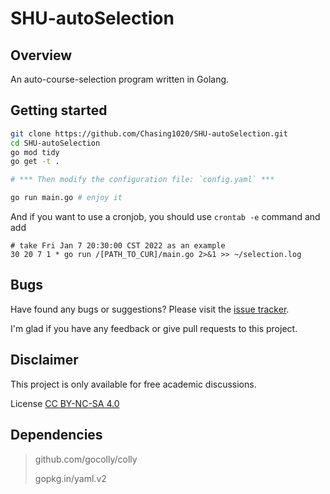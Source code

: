 # SHU-autoSelection

## Overview
An auto-course-selection program written in Golang.

## Getting started

```sh
git clone https://github.com/Chasing1020/SHU-autoSelection.git
cd SHU-autoSelection
go mod tidy
go get -t .

# *** Then modify the configuration file: `config.yaml` ***

go run main.go # enjoy it
```

And if you want to use a cronjob, you should use `crontab -e` command and add
```
# take Fri Jan 7 20:30:00 CST 2022 as an example
30 20 7 1 * go run /[PATH_TO_CUR]/main.go 2>&1 >> ~/selection.log
```


## Bugs

Have found any bugs or suggestions? 
Please visit the [issue tracker](https://github.com/Chasing1020/SHU-autoSelection/issues).

I'm glad if you have any feedback or give pull requests to this project.


## Disclaimer

This project is only available for free academic discussions.

License [CC BY-NC-SA 4.0](https://creativecommons.org/licenses/by-nc-sa/4.0/deed.en)

## Dependencies

> github.com/gocolly/colly
> 
> gopkg.in/yaml.v2

